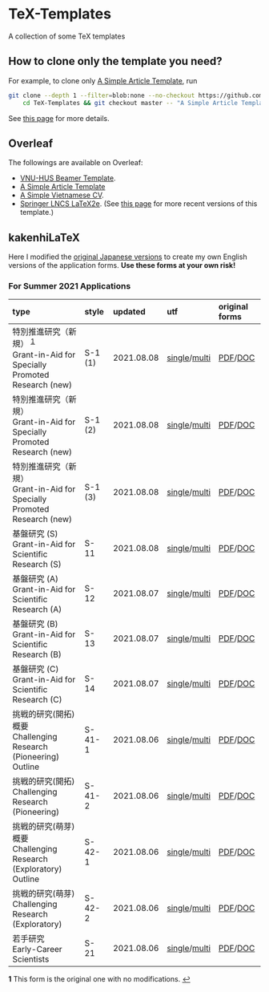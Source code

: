 # TeX-Templates
A collection of some TeX templates

## How to clone only the template you need?

For example, to clone only [A Simple Article Template](A%20Simple%20Article%20Template), run

```bash
git clone --depth 1 --filter=blob:none --no-checkout https://github.com/hoanganhduc/TeX-Templates/ && \
	cd TeX-Templates && git checkout master -- "A Simple Article Template"
```

See [this page](https://stackoverflow.com/questions/600079/how-do-i-clone-a-subdirectory-only-of-a-git-repository) for more details.

## Overleaf

The followings are available on Overleaf: 
* [VNU-HUS Beamer Template](https://www.overleaf.com/latex/templates/vnu-hus-beamer-template/ydpsvsdhphrg).
* [A Simple Article Template](https://www.overleaf.com/latex/templates/a-simple-article-template/gdsdkccmjnxg)
* [A Simple Vietnamese CV](https://www.overleaf.com/latex/templates/ly-lich-khoa-hoc/tgxzgkzdsbpk).
* [Springer LNCS LaTeX2e](https://www.overleaf.com/latex/templates/springer-lecture-notes-in-computer-science/kzwwpvhwnvfj#.WuA4JS5uZpi). (See [this page](https://www.springer.com/gp/computer-science/lncs/conference-proceedings-guidelines) for more recent versions of this template.)

## kakenhiLaTeX

Here I modified the [original Japanese versions](http://osksn2.hep.sci.osaka-u.ac.jp/~taku/kakenhiLaTeX/) to create my own English versions of the application forms.
**Use these forms at your own risk!**

### For Summer 2021 Applications

| **type** | **style** | **updated** | **utf** | **original forms** |
|:---------|:----------|:------------|:--------|:-------------------|
| 特別推進研究（新規） <sup id="a1">[1](#f1)</sup> <br>Grant-in-Aid for Specially Promoted Research (new) | S-1 (1) | 2021.08.08 | [single](kakenhiLaTeX/2021_fall/tokusui-1_utf_single)/[multi](kakenhiLaTeX/2021_fall/tokusui-1_utf_multi) | [PDF](kakenhiLaTeX/2021_fall/original_forms/s-1-1_e.pdf)/[DOC](kakenhiLaTeX/2021_fall/original_forms/s-1-1_e.doc) |
| 特別推進研究（新規） <br>Grant-in-Aid for Specially Promoted Research (new) | S-1 (2) | 2021.08.08 | [single](kakenhiLaTeX/2021_fall/tokusui-2_utf_single)/[multi](kakenhiLaTeX/2021_fall/tokusui-2_utf_multi) | [PDF](kakenhiLaTeX/2021_fall/original_forms/s-1-2_e.pdf)/[DOC](kakenhiLaTeX/2021_fall/original_forms/s-1-2_e.doc) |
| 特別推進研究（新規） <br>Grant-in-Aid for Specially Promoted Research (new) | S-1 (3) | 2021.08.08 | [single](kakenhiLaTeX/2021_fall/tokusui-3_utf_single)/[multi](kakenhiLaTeX/2021_fall/tokusui-3_utf_multi) | [PDF](kakenhiLaTeX/2021_fall/original_forms/s-1-3_e.pdf)/[DOC](kakenhiLaTeX/2021_fall/original_forms/s-1-3_e.doc) |
| 基盤研究 (S) <br>Grant-in-Aid for Scientific Research (S) | S-11 | 2021.08.08 | [single](kakenhiLaTeX/2021_fall/kiban_s_utf_single)/[multi](kakenhiLaTeX/2021_fall/kiban_s_utf_multi) | [PDF](kakenhiLaTeX/2021_fall/original_forms/s-11_e.pdf)/[DOC](kakenhiLaTeX/2021_fall/original_forms/s-11_e.doc) |
| 基盤研究 (A) <br>Grant-in-Aid for Scientific Research (A) | S-12 | 2021.08.07 | [single](kakenhiLaTeX/2021_fall/kiban_a_utf_single)/[multi](kakenhiLaTeX/2021_fall/kiban_a_utf_multi) | [PDF](kakenhiLaTeX/2021_fall/original_forms/s-12_e.pdf)/[DOC](kakenhiLaTeX/2021_fall/original_forms/s-12_e.doc) |
| 基盤研究 (B) <br>Grant-in-Aid for Scientific Research (B) | S-13 | 2021.08.07 | [single](kakenhiLaTeX/2021_fall/kiban_b_utf_single)/[multi](kakenhiLaTeX/2021_fall/kiban_b_utf_multi) | [PDF](kakenhiLaTeX/2021_fall/original_forms/s-13_e.pdf)/[DOC](kakenhiLaTeX/2021_fall/original_forms/s-13_e.doc) |
| 基盤研究 (C) <br>Grant-in-Aid for Scientific Research (C) | S-14 | 2021.08.07 | [single](kakenhiLaTeX/2021_fall/kiban_c_utf_single)/[multi](kakenhiLaTeX/2021_fall/kiban_c_utf_multi) | [PDF](kakenhiLaTeX/2021_fall/original_forms/s-14_e.pdf)/[DOC](kakenhiLaTeX/2021_fall/original_forms/s-14_e.doc) |
| 挑戦的研究(開拓)概要 <br>Challenging Research (Pioneering) Outline | S-41-1 | 2021.08.06 | [single](kakenhiLaTeX/2021_fall/chousenteki_kaitaku_abst_utf_single)/[multi](kakenhiLaTeX/2021_fall/chousenteki_kaitaku_abst_utf_multi) | [PDF](kakenhiLaTeX/2021_fall/original_forms/s-41-1_e.pdf)/[DOC](kakenhiLaTeX/2021_fall/original_forms/s-41-1_e.doc) |
| 挑戦的研究(開拓) <br>Challenging Research (Pioneering) | S-41-2 | 2021.08.06 | [single](kakenhiLaTeX/2021_fall/chousenteki_kaitaku_utf_single)/[multi](kakenhiLaTeX/2021_fall/chousenteki_kaitaku_utf_multi) | [PDF](kakenhiLaTeX/2021_fall/original_forms/s-41-2_e.pdf)/[DOC](kakenhiLaTeX/2021_fall/original_forms/s-41-2_e.doc) |
| 挑戦的研究(萌芽)概要 <br>Challenging Research (Exploratory) Outline | S-42-1 | 2021.08.06 | [single](kakenhiLaTeX/2021_fall/chousenteki_houga_abst_utf_single)/[multi](kakenhiLaTeX/2021_fall/chousenteki_houga_abst_utf_multi) | [PDF](kakenhiLaTeX/2021_fall/original_forms/s-42-1_e.pdf)/[DOC](kakenhiLaTeX/2021_fall/original_forms/s-42-1_e.doc) |
| 挑戦的研究(萌芽) <br>Challenging Research (Exploratory) | S-42-2 | 2021.08.06 | [single](kakenhiLaTeX/2021_fall/chousenteki_houga_utf_single)/[multi](kakenhiLaTeX/2021_fall/chousenteki_houga_utf_multi) | [PDF](kakenhiLaTeX/2021_fall/original_forms/s-42-2_e.pdf)/[DOC](kakenhiLaTeX/2021_fall/original_forms/s-42-2_e.doc) |
| 若手研究 <br>Early-Career Scientists | S-21 | 2021.08.06 | [single](kakenhiLaTeX/2021_fall/wakate_utf_single)/[multi](kakenhiLaTeX/2021_fall/wakate_utf_multi) | [PDF](kakenhiLaTeX/2021_fall/original_forms/s-21_e.pdf)/[DOC](kakenhiLaTeX/2021_fall/original_forms/s-21_e.doc) |

<b id="f1">1</b> This form is the original one with no modifications. [↩](#a1)
